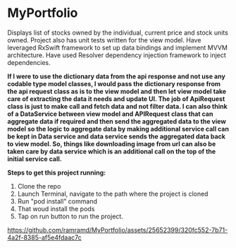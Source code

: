 # MyPortfolio
Displays list of stocks owned by the individual, current price and stock units owned.
Project also has unit tests written for the view model.
Have leveraged RxSwift framework to set up data bindings and implement MVVM architecture.
Have used Resolver dependency injection framework to inject dependencies.


**If I were to use the dictionary data from the api response and not use any codable type model classes, I would pass the dictionary response from the api request class as is to the view model and then let view model take care of extracting the data it needs and update UI. The job of ApiRequest class is just to make call and fetch data and not filter data. I can also think of a DataService between view model and APIRequest class that can aggregate data if required and then send the aggregated data to the view model so the logic to aggregate data by making additional service call can be kept in Data service and data service sends the aggregated data back to view model. So, things like downloading image from url can also be taken care by data service which is an additional call on the top of the initial service call.**

**Steps to get this project running:**
1. Clone the repo
2. Launch Terminal, navigate to the path where the project is cloned
3. Run "pod install" command
4. That woud install the pods 
5. Tap on run button to run the project.


https://github.com/ramramd/MyPortfolio/assets/25652399/320fc552-7b71-4a2f-8385-af5e4fdaac7c

